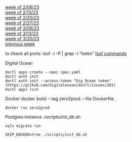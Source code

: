 [week of 2/06/23](/Rust/week_of_2_06_23.md)<br>
[week of 2/13/23](/Rust/week_of_2_13_23.md)<br>
[week of 2/20/23](/Rust/week_of_2_20_23.md)<br>
[week of 2/27/23](/Rust/week_of_2_27_23.md)<br> 
[week of 3/06/23](/Rust/week_of_3_06_23.md)<br> 
[week of 3/13/23](/Rust/week_of_3_13_23.md)<br> 
[week of 3/20/23](/Rust/week_of_3_20_23.md)<br> 
[previous week](/React/template_files.md)

to check all ports: lsof -i -P | grep -i "listen"
[lsof commands](https://phoenixnap.com/kb/lsof-command)

Digital Ocean

    doctl apps create --spec spec.yaml
    doctl auth init
    doctl auth init --access-token "Dig Ocean token" (https://github.com/digitalocean/doctl/issues/281)
    doctl apps list


Docker
    docker build --tag zero2prod --file Dockerfile .

    docker run zero2prod
    
Postgres instance
    ./scripts/init_db.sh

    sqlx migrate run

    SKIP_DOCKER=true ./scripts/init_db.sh

